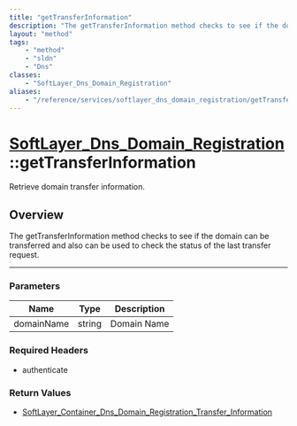 ```yaml
---
title: "getTransferInformation"
description: "The getTransferInformation method checks to see if the domain can be transferred and also can be used to check the statu... "
layout: "method"
tags:
    - "method"
    - "sldn"
    - "Dns"
classes:
    - "SoftLayer_Dns_Domain_Registration"
aliases:
    - "/reference/services/softlayer_dns_domain_registration/getTransferInformation"
---
```

# [SoftLayer_Dns_Domain_Registration](/reference/services/SoftLayer_Dns_Domain_Registration)::getTransferInformation

Retrieve domain transfer information.


## Overview 
The getTransferInformation method checks to see if the domain can be transferred and also can be used to check the status of the last transfer request. 

-----

### Parameters 
|Name | Type | Description |
| --- | --- | --- |
|domainName| string| Domain Name|


### Required Headers
* authenticate


### Return Values
* <a href='/reference/datatypes/SoftLayer_Container_Dns_Domain_Registration_Transfer_Information'>SoftLayer_Container_Dns_Domain_Registration_Transfer_Information </a>




